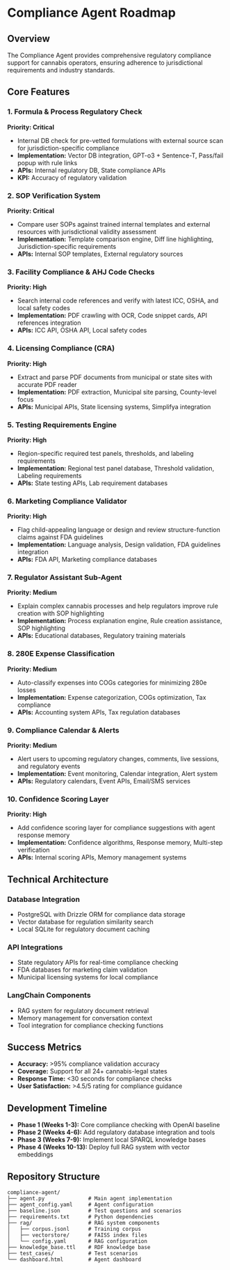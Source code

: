 # Compliance Agent Roadmap

## Overview
The Compliance Agent provides comprehensive regulatory compliance support for cannabis operators, ensuring adherence to jurisdictional requirements and industry standards.

## Core Features

### 1. Formula & Process Regulatory Check
**Priority: Critical**
- Internal DB check for pre-vetted formulations with external source scan for jurisdiction-specific compliance
- **Implementation:** Vector DB integration, GPT-o3 + Sentence-T, Pass/fail popup with rule links
- **APIs:** Internal regulatory DB, State compliance APIs
- **KPI:** Accuracy of regulatory validation

### 2. SOP Verification System
**Priority: Critical**
- Compare user SOPs against trained internal templates and external resources with jurisdictional validity assessment
- **Implementation:** Template comparison engine, Diff line highlighting, Jurisdiction-specific requirements
- **APIs:** Internal SOP templates, External regulatory sources

### 3. Facility Compliance & AHJ Code Checks
**Priority: High**
- Search internal code references and verify with latest ICC, OSHA, and local safety codes
- **Implementation:** PDF crawling with OCR, Code snippet cards, API references integration
- **APIs:** ICC API, OSHA API, Local safety codes

### 4. Licensing Compliance (CRA)
**Priority: High**
- Extract and parse PDF documents from municipal or state sites with accurate PDF reader
- **Implementation:** PDF extraction, Municipal site parsing, County-level focus
- **APIs:** Municipal APIs, State licensing systems, Simplifya integration

### 5. Testing Requirements Engine
**Priority: High**
- Region-specific required test panels, thresholds, and labeling requirements
- **Implementation:** Regional test panel database, Threshold validation, Labeling requirements
- **APIs:** State testing APIs, Lab requirement databases

### 6. Marketing Compliance Validator
**Priority: High**
- Flag child-appealing language or design and review structure-function claims against FDA guidelines
- **Implementation:** Language analysis, Design validation, FDA guidelines integration
- **APIs:** FDA API, Marketing compliance databases

### 7. Regulator Assistant Sub-Agent
**Priority: Medium**
- Explain complex cannabis processes and help regulators improve rule creation with SOP highlighting
- **Implementation:** Process explanation engine, Rule creation assistance, SOP highlighting
- **APIs:** Educational databases, Regulatory training materials

### 8. 280E Expense Classification
**Priority: Medium**
- Auto-classify expenses into COGs categories for minimizing 280e losses
- **Implementation:** Expense categorization, COGs optimization, Tax compliance
- **APIs:** Accounting system APIs, Tax regulation databases

### 9. Compliance Calendar & Alerts
**Priority: Medium**
- Alert users to upcoming regulatory changes, comments, live sessions, and regulatory events
- **Implementation:** Event monitoring, Calendar integration, Alert system
- **APIs:** Regulatory calendars, Event APIs, Email/SMS services

### 10. Confidence Scoring Layer
**Priority: High**
- Add confidence scoring layer for compliance suggestions with agent response memory
- **Implementation:** Confidence algorithms, Response memory, Multi-step verification
- **APIs:** Internal scoring APIs, Memory management systems

## Technical Architecture

### Database Integration
- PostgreSQL with Drizzle ORM for compliance data storage
- Vector database for regulation similarity search
- Local SQLite for regulatory document caching

### API Integrations
- State regulatory APIs for real-time compliance checking
- FDA databases for marketing claim validation
- Municipal licensing systems for local compliance

### LangChain Components
- RAG system for regulatory document retrieval
- Memory management for conversation context
- Tool integration for compliance checking functions

## Success Metrics
- **Accuracy:** >95% compliance validation accuracy
- **Coverage:** Support for all 24+ cannabis-legal states
- **Response Time:** <30 seconds for compliance checks
- **User Satisfaction:** >4.5/5 rating for compliance guidance

## Development Timeline
- **Phase 1 (Weeks 1-3):** Core compliance checking with OpenAI baseline
- **Phase 2 (Weeks 4-6):** Add regulatory database integration and tools
- **Phase 3 (Weeks 7-9):** Implement local SPARQL knowledge bases
- **Phase 4 (Weeks 10-13):** Deploy full RAG system with vector embeddings

## Repository Structure
```
compliance-agent/
├── agent.py              # Main agent implementation
├── agent_config.yaml     # Agent configuration
├── baseline.json         # Test questions and scenarios
├── requirements.txt      # Python dependencies
├── rag/                  # RAG system components
│   ├── corpus.jsonl      # Training corpus
│   ├── vectorstore/      # FAISS index files
│   └── config.yaml       # RAG configuration
├── knowledge_base.ttl    # RDF knowledge base
├── test_cases/           # Test scenarios
└── dashboard.html        # Agent dashboard
```